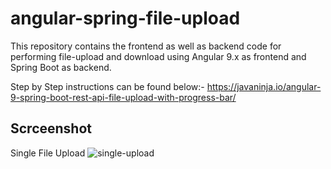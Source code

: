 # angular-spring-file-upload
This repository contains the frontend as well as backend code for performing file-upload and download using Angular 9.x as frontend and Spring Boot as backend.

Step by Step instructions can be found below:-
https://javaninja.io/angular-9-spring-boot-rest-api-file-upload-with-progress-bar/

## Scrceenshot
Single File Upload
![single-upload](https://user-images.githubusercontent.com/44796715/82829398-c7299a00-9ed0-11ea-9612-2de82d52cf90.PNG)
